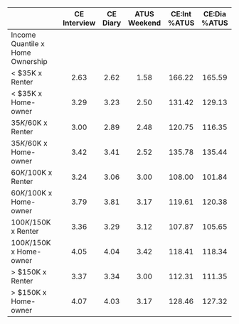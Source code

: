 
|                      | CE<br>Interview |  CE<br>Diary | ATUS<br>Weekend | CE:Int<br>%ATUS | CE:Dia<br>%ATUS |
| -------------------- | :----------: | :----------: | :----------: | :----------: | :----------: |
| Income Quantile x Home Ownership |              |              |              |              |              |
|     < $35K x Renter  |         2.63 |         2.62 |         1.58 |       166.22 |       165.59 |
|     < $35K x Home-owner |         3.29 |         3.23 |         2.50 |       131.42 |       129.13 |
|  $35K/$60K x Renter  |         3.00 |         2.89 |         2.48 |       120.75 |       116.35 |
|  $35K/$60K x Home-owner |         3.42 |         3.41 |         2.52 |       135.78 |       135.44 |
|  $60K/$100K x Renter |         3.24 |         3.06 |         3.00 |       108.00 |       101.84 |
|  $60K/$100K x Home-owner |         3.79 |         3.81 |         3.17 |       119.61 |       120.38 |
| $100K/$150K x Renter |         3.36 |         3.29 |         3.12 |       107.87 |       105.65 |
| $100K/$150K x Home-owner |         4.05 |         4.04 |         3.42 |       118.41 |       118.34 |
|     > $150K x Renter |         3.37 |         3.34 |         3.00 |       112.31 |       111.35 |
|     > $150K x Home-owner |         4.07 |         4.03 |         3.17 |       128.46 |       127.32 |

